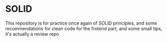 # SOLID
This repository is for practice once again of SOLID principles, and some recommendations for clean code for the frotend part, and some small tips, it's actually a review repo
